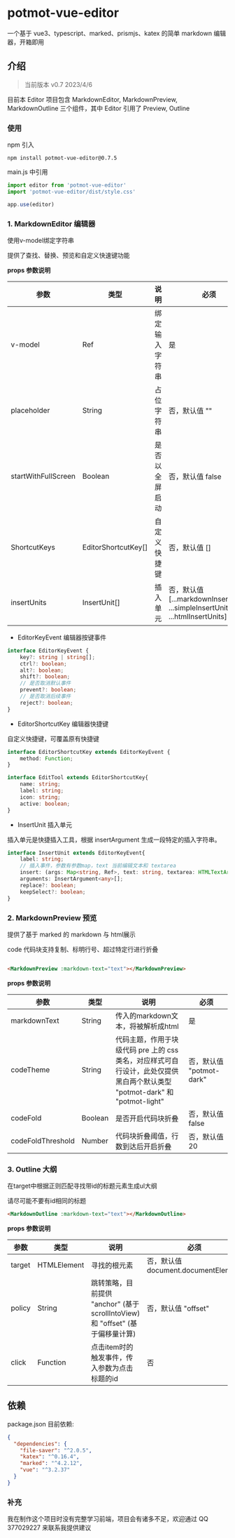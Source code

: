 # potmot-vue-editor

一个基于 vue3、typescript、marked、prismjs、katex 的简单 markdown 编辑器，开箱即用

## 介绍

> 当前版本 v0.7 2023/4/6

目前本 Editor 项目包含 MarkdownEditor, MarkdownPreview, MarkdownOutline 三个组件，其中 Editor 引用了 Preview, Outline

### 使用

npm 引入

```
npm install potmot-vue-editor@0.7.5
```

main.js 中引用

```javascript
import editor from 'potmot-vue-editor'
import 'potmot-vue-editor/dist/style.css'

app.use(editor)
```

### 1. MarkdownEditor 编辑器

使用v-model绑定字符串

提供了查找、替换、预览和自定义快速键功能

**props 参数说明**

|参数| 类型 | 说明 | 必须 |
| -- | -- | -- | -- |
| v-model | Ref<String> | 绑定输入字符串 | 是 |
| placeholder | String | 占位字符串 | 否，默认值 "" |
| startWithFullScreen | Boolean | 是否以全屏启动 | 否，默认值 false |
| ShortcutKeys | EditorShortcutKey[] | 自定义快捷键 | 否，默认值 [] |
| insertUnits | InsertUnit[] | 插入单元 | 否，默认值 [...markdownInsertUnits, ...simpleInsertUnits, ...htmlInsertUnits] |

- EditorKeyEvent 编辑器按键事件

```typescript
interface EditorKeyEvent {
    key?: string | string[];
    ctrl?: boolean;
    alt?: boolean;
    shift?: boolean;
    // 是否取消默认事件
    prevent?: boolean;
    // 是否取消后续事件
    reject?: boolean;
}
```

- EditorShortcutKey 编辑器快捷键

自定义快捷键，可覆盖原有快捷键

```typescript
interface EditorShortcutKey extends EditorKeyEvent {
    method: Function;
}

interface EditTool extends EditorShortcutKey{
    name: string;
    label: string;
    icon: string;
    active: boolean;
}
```

- InsertUnit 插入单元

插入单元是快捷插入工具，根据 insertArgument 生成一段特定的插入字符串。

```typescript
interface InsertUnit extends EditorKeyEvent{
    label: string;
    // 插入事件，参数有参数map，text 当前编辑文本和 textarea
    insert: (args: Map<string, Ref>, text: string, textarea: HTMLTextAreaElement) => InsertText;
    arguments: InsertArgument<any>[];
    replace?: boolean;
    keepSelect?: boolean;
}
```

### 2. MarkdownPreview 预览

提供了基于 marked 的 markdown 与 html展示

code 代码块支持复制、标明行号、超过特定行进行折叠

```html

<MarkdownPreview :markdown-text="text"></MarkdownPreview>
```

**props 参数说明**

| 参数 | 类型 | 说明 | 必须 |
|--------------|--|-------------------------|---------------------|
| markdownText | String | 传入的markdown文本，将被解析成html | 是 |
| codeTheme | String | 代码主题，作用于块级代码 pre 上的 css 类名，对应样式可自行设计，此处仅提供黑白两个默认类型  "potmot-dark" 和 "potmot-light" | 否，默认值 "potmot-dark" |
| codeFold | Boolean | 是否开启代码块折叠 | 否，默认值 false |
| codeFoldThreshold | Number | 代码块折叠阈值，行数到达后开启折叠 | 否，默认值 20 |

### 3. Outline 大纲

在target中根据正则匹配寻找带id的标题元素生成ul大纲

请尽可能不要有id相同的标题

```html
<MarkdownOutline :markdown-text="text"></MarkdownOutline>
```

**props 参数说明**

| 参数 | 类型 | 说明 | 必须 |
|--------------|--|-------------------------|---------------------|
| target | HTMLElement | 寻找的根元素 | 否，默认值 document.documentElement |
| policy | String | 跳转策略，目前提供 "anchor" (基于scrollIntoView) 和 "offset" (基于偏移量计算) | 否，默认值 "offset" |
| click | Function | 点击item时的触发事件，传入参数为点击标题的id | 否 |


## 依赖

package.json 目前依赖:

```json
{
  "dependencies": {
    "file-saver": "^2.0.5",
    "katex": "^0.16.4",
    "marked": "^4.2.12",
    "vue": "^3.2.37"
  }
}

```

### 补充

我在制作这个项目时没有完整学习前端，项目会有诸多不足，欢迎通过 QQ 377029227 来联系我提供建议